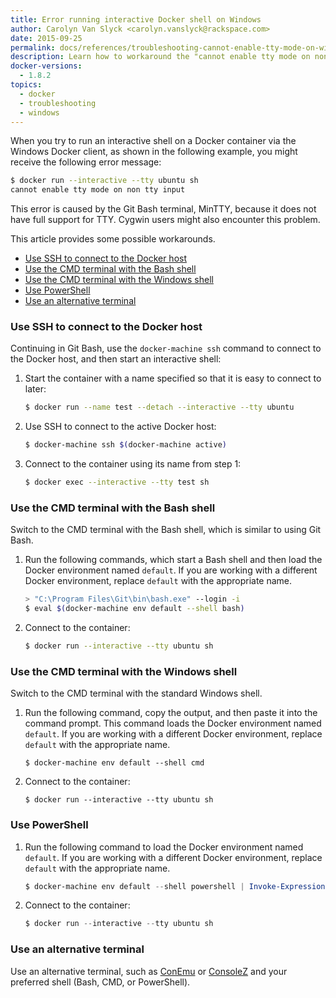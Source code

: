 ```yaml
---
title: Error running interactive Docker shell on Windows
author: Carolyn Van Slyck <carolyn.vanslyck@rackspace.com>
date: 2015-09-25
permalink: docs/references/troubleshooting-cannot-enable-tty-mode-on-windows/
description: Learn how to workaround the "cannot enable tty mode on non tty input" error when running an interactive Docker shell on Windows
docker-versions:
  - 1.8.2
topics:
  - docker
  - troubleshooting
  - windows
---
```


When you try to run an interactive shell on a Docker container via the Windows
Docker client, as shown in the following example, you might receive the following error message:

```bash
$ docker run --interactive --tty ubuntu sh
cannot enable tty mode on non tty input
```

This error is caused by the Git Bash terminal, MinTTY, because it does not have full support for TTY.
Cygwin users might also encounter this problem.

This article provides some possible workarounds.

* [Use SSH to connect to the Docker host](#use-ssh-to-connect-to-the-docker-host)
* [Use the CMD terminal with the Bash shell](#use-the-cmd-terminal-with-the-bash-shell)
* [Use the CMD terminal with the Windows shell](#use-the-cmd-terminal-with-the-windows-shell)
* [Use PowerShell](#use-powershell)
* [Use an alternative terminal](#use-an-alternative-terminal)

### Use SSH to connect to the Docker host
Continuing in Git Bash, use the `docker-machine ssh` command to connect to the Docker host,
and then start an interactive shell:

1. Start the container with a name specified so that it is easy to connect to later:

    ```bash
    $ docker run --name test --detach --interactive --tty ubuntu
    ```

2. Use SSH to connect to the active Docker host:

    ```bash
    $ docker-machine ssh $(docker-machine active)
    ```

3. Connect to the container using its name from step 1:

    ```bash
    $ docker exec --interactive --tty test sh
    ```

### Use the CMD terminal with the Bash shell
Switch to the CMD terminal with the Bash shell, which is similar to using Git Bash.

1. Run the following commands, which start a Bash shell and then load the Docker environment named `default`.
  If you are working with a different Docker environment, replace `default` with the appropriate name.

    ```bash
    > "C:\Program Files\Git\bin\bash.exe" --login -i
    $ eval $(docker-machine env default --shell bash)
    ```

2. Connect to the container:

    ```bash
    $ docker run --interactive --tty ubuntu sh
    ```

### Use the CMD terminal with the Windows shell
Switch to the CMD terminal with the standard Windows shell.

1. Run the following command, copy the output, and then paste it into the command prompt.
    This command loads the Docker environment named `default`. If you are working
    with a different Docker environment, replace `default` with the appropriate name.

    ```batch
    $ docker-machine env default --shell cmd
    ```

2. Connect to the container:

    ```batch
    $ docker run --interactive --tty ubuntu sh
    ```

### Use PowerShell

1. Run the following command to load the Docker environment named `default`.
  If you are working with a different Docker environment, replace `default` with the appropriate name.

    ```powershell
    $ docker-machine env default --shell powershell | Invoke-Expression
    ```

2. Connect to the container:

    ```powershell
    $ docker run --interactive --tty ubuntu sh
    ```

### Use an alternative terminal
Use an alternative terminal, such as [ConEmu][conemu] or [ConsoleZ][consolez] and your preferred shell (Bash, CMD, or PowerShell).

[run-shell-docs]: https://docs.docker.com/articles/basics/#running-an-interactive-shell
[conemu]: https://conemu.github.io/
[consolez]: https://github.com/cbucher/console/wiki
